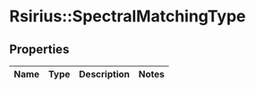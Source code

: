 # Rsirius::SpectralMatchingType


## Properties
Name | Type | Description | Notes
------------ | ------------- | ------------- | -------------


